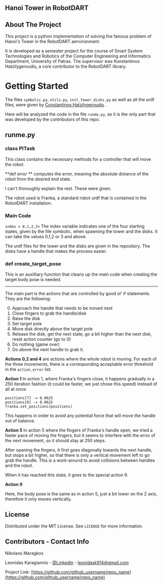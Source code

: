 <!-- PROJECT -->
## Hanoi Tower in RobotDART


<!-- ABOUT THE PROJECT -->
## About The Project

This project is a python implementation of solving the famous problem of Hanoi's Tower in the RobotDART aenvironment.

It is developed as a semester project for the course of Smart System Technologies and Robotics of the Computer Engineering and Informatics Department, University of Patras.
The supervisor was Konstantinos Hatzilygeroudis, a core contributor to the RobotDART library.



# Getting Started

The files `symbolic.py`, `utils.py`, `init_tower_disks.py` as well as all the urdf files, were given by [Constantinos Hatzilygeroudis](https://github.com/costashatz) . 

Here will be analyzed the code in the file `runme.py`, as it is the only part that was developed by the contributors of this repo.

## runme.py

### class PITask

This class contains the necessary methods for a controller that will move the robot.

**def error ** computes the error, meaning the absolute distance of the robot from the desired end state.

I can't thoroughly explain the rest. These were given. 


The robot used is Franka, a standard robot urdf that is contained in the RobotDART installation.

### Main Code


`index = 0,1,2,3+`
The index variable indicates one of the four starting states, given by the file symbolic, when spawning the tower and the disks. 
It can take the values 0,1,2 or 3 and above. 

The urdf files for the tower and the disks are given in the repository. 
The disks have a handle that makes the process easier. 

### def create_target_pose

This is an auxilliary function that cleans up the main code when creating the target body pose is needed. 
***

The main part is the actions that are controlled by good ol' if statements. They are the following: 

0. Approach the handle that needs to be moved next
1. Close fingers to grab the handle/disk
2. Raise the disk
3. Set target pole
4. Move disk directly above the target pole
5. Release the disk, get the next state, go a bit higher than the next disk, reset action counter (go to 0)
7. Do nothing (game over)
9. Go above the next handle to grab it.


**Actions 0,2 and 4** are actions where the whole robot is moving. For each of the three movements, there is a corresponding acceptable error threshold in the `action_error` list.

**Action 1**
In action 1, where Franka's fingers close, it happens gradually in a 250 iteration fashion (it could be faster, we just chose this speed) instead of all at once: 

```
positions[7] -= 0.0625
positions[8] -= 0.0625
franka.set_positions(positions)
```
This happens in order to avoid any potential force that will move the handle out of balance. 

**Action 5** 
In action 5 where the fingers of Franka's handle open, we tried a faster pace of moving the fingers, but it seems to interfere with the error of the next movement, so it should stay at 250 steps. 


After opening the fingers, it first goes diagonally towards the next handle, but stops a bit higher, so that there is only a vertical movement left to go grab the handle. This is a work-around to avoid collisions between handles and the robot. 

When it has reached this state, it goes to the special action 9. 

**Action 9**

Here, the body pose is the same as in action 5, just a bit lower on the Z axis, therefore it only moves vertically. 



<!-- LICENSE -->
## License

Distributed under the MIT License. See `LICENSE` for more information.



<!-- CONTACT -->
## Contributors - Contact Info

Nikolaos Maragkos

Leonidas Karagiannis - [@LinkedIn](https://www.linkedin.com/in/leonidas-karagiannis-4304a8171/) - leonidask914@gmail.com


Project Link: [https://github.com/github_username/repo_name](https://github.com/github_username/repo_name)


